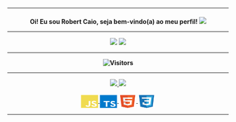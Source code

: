 <hr>
<h4 align="center">
Oi! Eu sou Robert Caio, seja bem-vindo(a) ao meu perfil! <img src="https://media.giphy.com/media/hvRJCLFzcasrR4ia7z/giphy.gif" width="25px">

<hr>
 
<div> 
 <div align="center">
  <a href="https://www.instagram.com/rcaiomedeiros" target="_blank"><img src="https://img.shields.io/badge/-Instagram-%23E4405F?style=for-the-badge&logo=instagram&logoColor=white" target="_blank"></a>
  <a href="https://www.linkedin.com/in/robert-medeiros-544417165" target="_blank"><img src="https://img.shields.io/badge/-LinkedIn-%230077B5?style=for-the-badge&logo=linkedin&logoColor=white" target="_blank"></a> 
</div>
  <hr>

 ![Visitors](https://visitor-badge.glitch.me/badge?page_id=caio521&left_color=green&right_color=red)

 
 <hr>
 
 <div>
<div align="center">
  <a href="https://github.com/caio521">
  <img height="180em" src="https://github-readme-stats.vercel.app/api?username=caio521&show_icons=true&theme=tokyonight&include_all_commits=true&count_private=true"/>
  <img height="180em" src="https://github-readme-stats.vercel.app/api/top-langs/?username=caio521&layout=compact&langs_count=7&theme=tokyonight"/>
</div>
  
 
  
<div align="center"><br>
  <img align="center" alt="caio521-Js" height="30" width="40" src="https://raw.githubusercontent.com/devicons/devicon/master/icons/javascript/javascript-plain.svg">
  <img align="center" alt="caio521-Ts" height="30" width="40" src="https://raw.githubusercontent.com/devicons/devicon/master/icons/typescript/typescript-plain.svg">
  <img align="center" alt="caio521-HTML" height="30" width="40" src="https://raw.githubusercontent.com/devicons/devicon/master/icons/html5/html5-original.svg">
  <img align="center" alt="caio521-CSS" height="30" width="40" src="https://raw.githubusercontent.com/devicons/devicon/master/icons/css3/css3-original.svg">
 <hr>
